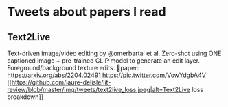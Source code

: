 # Tweets about papers I read

## Text2Live
Text-driven image/video editing by @omerbartal et al. Zero-shot using ONE captioned image + pre-trained CLIP model to generate an edit layer. Foreground/background texture edits.
📑paper: https://arxiv.org/abs/2204.02491 https://pic.twitter.com/VowYdgbA4V
[[https://github.com/laure-delisle/lit-review/blob/master/img/tweets/text2live_loss.jpeg|alt=Text2Live loss breakdown]]